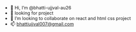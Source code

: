- 👋 Hi, I’m @bhatti-ujjval-au26
- 👀 looking for project
- 💞️ I’m looking to collaborate on react and html css project
- 📫 bhattiujjval007@gmail.com

<!---
bhatti-ujjval-au26/bhatti-ujjval-au26 is a ✨ special ✨ repository because its `README.md` (this file) appears on your GitHub profile.
You can click the Preview link to take a look at your changes.
--->
